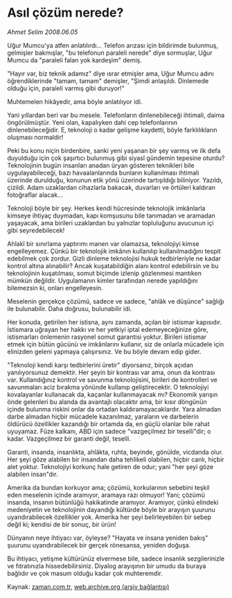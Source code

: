 # Asıl çözüm nerede?

*Ahmet Selim 2008.06.05*

<tr><td class="metin" colspan="2" style="padding-top: 20px; padding-left: 5px; padding-right: 10px;">Uğur Mumcu'ya atfen anlatılırdı... Telefon arızası için bildirimde bulunmuş, gelmişler bakmışlar, "bu telefonun paraleli nerede" diye sormuşlar, Uğur Mumcu da "paraleli falan yok kardeşim" demiş.</td></tr><tr><td class="metin" colspan="2" style="padding-top: 20px; padding-left: 5px; padding-right: 10px;"><p>"Hayır var, biz teknik adamız" diye ısrar etmişler ama, Uğur Mumcu adını öğrendiklerinde "tamam, tamam" demişler, "Şimdi anlaşıldı. Dinlemede olduğu için, paraleli varmış gibi duruyor!"
<p> Muhtemelen hikâyedir, ama böyle anlatılıyor idi.
<p> Yani yıllardan beri var bu mesele. Telefonların dinlenebileceği ihtimali, daima öngörülmüştür. Yeni olan, kapalıyken dahi cep telefonlarının dinlenebileceğidir. E, teknoloji o kadar gelişme kaydetti, böyle farklılıkların oluşması normaldir!
<p> Peki bu konu niçin birdenbire, sanki yeni yaşanan bir şey varmış ve ilk defa duyulduğu için çok şaşırtıcı bulunmuş gibi siyasî gündemin tepesine oturdu? Teknolojinin bugün insanları anadan üryan gösteren teknikleri bile uygulayabileceği, bazı havaalanlarında bunların kullanılması ihtimali üzerinde durulduğu, konunun etik yönü üzerinde tartışıldığı biliniyor. Yazıldı, çizildi. Adam uzaklardan cihazlarla bakacak, duvarları ve örtüleri kaldıran fotoğraflar alacak...
<p> Teknoloji böyle bir şey. Herkes kendi hücresinde teknolojik imkânlarla kimseye ihtiyaç duymadan, kapı komşusunu bile tanımadan ve aramadan yaşayacak, ama birileri uzaklardan bu yalnızlar topluluğunu avucunun içi gibi seyredebilecek!
<p> Ahlakî bir sınırlama yaptırımı manen var olamazsa, teknolojiyi kimse engelleyemez. Çünkü bir teknolojik imkânın kullanılıp kullanılmadığını tespit edebilmek çok zordur. Gizli dinleme teknolojisi hukuk tedbirleriyle ne kadar kontrol altına alınabilir? Ancak kuşatabildiğin alanı kontrol edebilirsin ve bu teknolojinin kuşatılması, somut biçimde izlenip gözlenmesi mantıken mümkün değildir. Uygulamanın kimler tarafından nerede yapıldığını bilemezsin ki, onları engelleyesin.
<p> Meselenin gerçekçe çözümü, sadece ve sadece, "ahlâk ve düşünce" sağlığı ile bulunabilir. Daha doğrusu, bulunabilir idi.
<p> Her konuda, getirilen her istisna, aynı zamanda, açılan bir istismar kapısıdır. İstismara uğrayan her hakkı ve her yetkiyi iptal edemeyeceğinize göre, istismarları önlemenin rasyonel somut garantisi yoktur. Birileri istismar etmek için bütün gücünü ve imkânlarını kullanır, siz de onlarla mücadele için elinizden geleni yapmaya çalışırsınız. Ve bu böyle devam edip gider.
<p> "Teknoloji kendi karşı tedbirlerini üretir" diyorsanız, birçok açıdan yanılıyorsunuz demektir. Her şeyin bir kontrası var ama, onun da kontrası var. Kullandığınız kontrol ve savunma teknolojisini, birileri de kontrolleri ve savunmaları aciz bırakma yönünde kullanıp geliştirecektir. O teknolojiyi kovalayanlar kullanacak da, kaçanlar kullanmayacak mı? Ekonomik yarışın önde gelenleri bu alanda da avantajlı olacaktır ama, bir kısır döngünün içinde bulunma riskini onlar da ortadan kaldıramayacaklardır. Yara almadan darbe almadan hiçbir mücadele kazanılmaz, yaraların ve darbelerin öldürücü özellikler kazandığı bir ortamda da, en güçlü olanlar bile rahat uyuyamaz. Füze kalkanı, ABD için sadece "vazgeçilmez bir teselli"dir; o kadar. Vazgeçilmez bir garanti değil, teselli.
<p> Garanti, insanda, insanlıkta, ahlâkta, ruhta, beyinde, gönülde, vicdanda olur. Her şeyi göze alabilen bir insandan daha tehlikeli olabilen, hiçbir canlı, hiçbir alet yoktur. Teknolojiyi korkunç hale getiren de odur; yani "her şeyi göze alabilen insan"dır.
<p> Amerika da bundan korkuyor ama; çözümü, korkularının sebebini teşkil eden meselenin içinde aramıyor, aramaya razı olmuyor! Yani; çözümü insanda, insanın bütünlüğü hakikatinde aramıyor. Aramıyor, çünkü elindeki medeniyetin ve teknolojinin dayandığı kültürde böyle bir arayışın şuurunu uyandırabilecek özellikler yok. Amerika her şeyi belirleyebilen bir sebep değil ki; kendisi de bir sonuç, bir ürün!
<p> Dünyanın neye ihtiyacı var, öyleyse? "Hayata ve insana yeniden bakış" şuurunu uyandırabilecek bir gerçek rönesansa, yeniden doğuşa.
<p> Bu ihtiyacı, yetişme kültürünüz elvermese bile, sadece insanlık sezgilerinizle ve fıtratınızla hissedebilirsiniz. Diyalog arayışının bir umudu da buraya bağlıdır ve çok masum olduğu kadar çok muhteremdir.<br/></p></p></p></p></p></p></p></p></p></p></p></p></p></td></tr>

Kaynak: [zaman.com.tr](http://zaman.com.tr/yazar.do?yazino=698008), [web.archive.org (arşiv bağlantısı)](http://web.archive.org/web/20080716001822/http://www.zaman.com.tr:80/yazar.do?yazino=698008)
